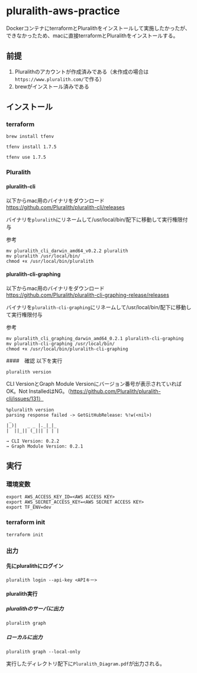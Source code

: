 # pluralith-aws-practice

DockerコンテナにterraformとPluralithをインストールして実施したかったが、できなかったため、macに直接terraformとPluralithをインストールする。


## 前提
1. Pluralithのアカウントが作成済みである（未作成の場合は`https://www.pluralith.com/`で作る）
2. brewがインストール済みである

## インストール
### terraform
```
brew install tfenv
```

```
tfenv install 1.7.5
```
```
tfenv use 1.7.5
```

### Pluralith
#### pluralith-cli
以下からmac用のバイナリをダウンロード
https://github.com/Pluralith/pluralith-cli/releases


バイナリを`pluralith`にリネームして/usr/local/bin/配下に移動して実行権限付与

参考
```
mv pluralith_cli_darwin_amd64_v0.2.2 pluralith
mv pluralith /usr/local/bin/
chmod +x /usr/local/bin/pluralith
```

#### pluralith-cli-graphing
以下からmac用のバイナリをダウンロード
https://github.com/Pluralith/pluralith-cli-graphing-release/releases


バイナリを`pluralith-cli-graphing`にリネームして/usr/local/bin/配下に移動して実行権限付与

参考
```
mv pluralith_cli_graphing_darwin_amd64_0.2.1 pluralith-cli-graphing
mv pluralith-cli-graphing /usr/local/bin/
chmod +x /usr/local/bin/pluralith-cli-graphing
```

####　確認
以下を実行
```
pluralith version
```

CLI VersionとGraph Module Versionにバージョン番号が表示されていればOK。Not InstalledはNG。（https://github.com/Pluralith/pluralith-cli/issues/131）

```
%pluralith version
parsing response failed -> GetGitHubRelease: %!w(<nil>)
 _
|_)|    _ _ |._|_|_
|  ||_|| (_||| | | |

→ CLI Version: 0.2.2
→ Graph Module Version: 0.2.1
```


## 実行
### 環境変数

```
export AWS_ACCESS_KEY_ID=<AWS ACCESS KEY>
export AWS_SECRET_ACCESS_KEY=<AWS SECRET ACCESS KEY>
export TF_ENV=dev
```

### terraform init
```
terraform init
```

### 出力

#### 先にpluralithにログイン
```
pluralith login --api-key <APIキー>
```

#### pluralith実行

##### pluralithのサーバに出力
```
pluralith graph
```

##### ローカルに出力
```
pluralith graph --local-only
```
実行したディレクトリ配下に`Pluralith_Diagram.pdf`が出力される。